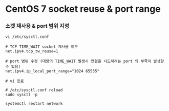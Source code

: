 # CentOS 7 socket reuse & port range

### 소켓 재사용 & port 범위 지정

```shell
vi /etc/sysctl.conf

# TCP TIME_WAIT socket 재사용 여부
net.ipv4.tcp_tw_reuse=1

# port 범위 수정 (대량의 TIME_WAIT 발생시 연결을 시도하려는 port 의 부족이 발생할 수 있음)
net.ipv4.ip_local_port_range="1024 65535"

# vi 종료

# /etc/sysctl.conf reload
sudo sysctl -p

systemctl restart network
```
